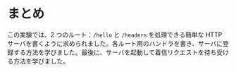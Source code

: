 # まとめ

この実験では、2 つのルート：`/hello` と `/headers` を処理できる簡単な HTTP サーバを書くように求められました。各ルート用のハンドラを書き、サーバに登録する方法を学びました。最後に、サーバを起動して着信リクエストを待ち受ける方法を学びました。
